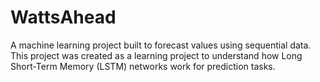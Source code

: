 # WattsAhead
 A machine learning project built to forecast values using sequential data. This project was created as a learning project to understand how Long Short-Term Memory (LSTM) networks work for prediction tasks.
